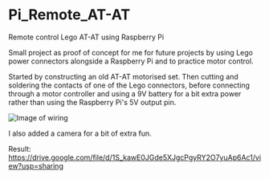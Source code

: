 # Pi_Remote_AT-AT
Remote control Lego AT-AT using Raspberry Pi

Small project as proof of concept for me for future projects by using Lego power connectors alongside a Raspberry Pi and to practice motor control.

Started by constructing an old AT-AT motorised set. Then cutting and soldering the contacts of one of the Lego connectors, before connecting through a
motor controller and using a 9V battery for a bit extra power rather than using the Raspberry Pi's 5V output pin.

![Image of wiring](/MVIMG_20200715_115302.jpg)

I also added a camera for a bit of extra fun.

Result: https://drive.google.com/file/d/1S_kawE0JGde5XJgcPgyRY2O7yuAp6Ac1/view?usp=sharing
